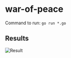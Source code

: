# war-of-peace

Command to run: 
`go run *.go`

## Results
![Result](https://i.imgur.com/tWkgVmp.png)

